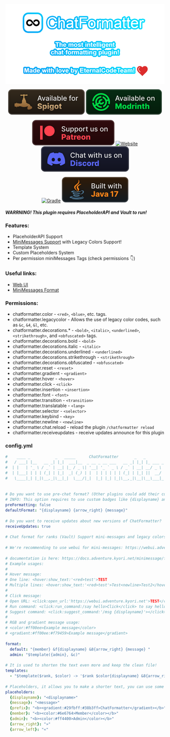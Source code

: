 <div align="center">
    
![Readme Banner](assets/img/chatformatter.png)

[![Available on Spigot](https://raw.githubusercontent.com/intergrav/devins-badges/v3/assets/cozy/supported/spigot_vector.svg)](https://www.spigotmc.org/resources/%EF%B8%8F-chatformatter-%E2%9C%94%EF%B8%8F-minimessages-%E2%9C%94%EF%B8%8F-template-system-%E2%9C%94%EF%B8%8F-placeholders-%E2%9C%94%EF%B8%8F-vault-support.102212/)
[![Available on modrinth](https://raw.githubusercontent.com/intergrav/devins-badges/68af3da1d56294934ece854c43dac9ab1b0eb3e9/assets/cozy/available/modrinth_vector.svg)](https://modrinth.com/plugin/chatformatter)

[![Patreon](https://raw.githubusercontent.com/intergrav/devins-badges/v3/assets/cozy/donate/patreon-plural_vector.svg)](https://www.patreon.com/eternalcode)
[![Website](https://raw.githubusercontent.com/intergrav/devins-badges/v3/assets/cozy/documentation/website_vector.svg)](https://eternalcode.pl/)
[![Discord](https://raw.githubusercontent.com/intergrav/devins-badges/v3/assets/cozy/social/discord-plural_vector.svg)](https://discord.gg/FQ7jmGBd6c)

[![Gradle](https://raw.githubusercontent.com/intergrav/devins-badges/v3/assets/cozy/built-with/gradle_vector.svg)](https://gradle.org/)
[![Java](https://raw.githubusercontent.com/intergrav/devins-badges/v3/assets/cozy/built-with/java17_vector.svg)](https://www.java.com/)
    
</div>

##### WARRNING! This plugin requires PlaceholderAPI and Vault to run!

### Features:
- PlaceholderAPI Support
- [MiniMessages Support](https://docs.adventure.kyori.net/minimessage/format.html) with Legacy Colors Support!
- Template System
- Custom Placeholders System
- Per permission miniMessages Tags (check permissions 👇)

### Useful links:
- [Web UI](https://webui.adventure.kyori.net)
- [MiniMessages Format](https://docs.adventure.kyori.net/minimessage/format.html) 

### Permissions:
- chatformatter.color - `<red>`, `<blue>`, etc. tags.
- chatformatter.legacycolor - Allows the use of legacy color codes, such as `&c`, `&4`, `&l`, etc.
- chatformatter.decorations.* - `<bold>`, `<italic>`, `<underlined>`, `<strikethrough>`, and `<obfuscated>` tags.
- chatformatter.decorations.bold - `<bold>`
- chatformatter.decorations.italic - `<italic>`
- chatformatter.decorations.underlined - `<underlined>`
- chatformatter.decorations.strikethrough - `<strikethrough>`
- chatformatter.decorations.obfuscated - `<obfuscated>`
- chatformatter.reset - `<reset>`
- chatformatter.gradient - `<gradient>`
- chatformatter.hover - `<hover>`
- chatformatter.click - `<click>`
- chatformatter.insertion - `<insertion>`
- chatformatter.font - `<font>`
- chatformatter.transition - `<transition>`
- chatformatter.translatable - `<lang>`
- chatformatter.selector - `<selector>`
- chatformatter.keybind - `<key>`
- chatformatter.newline - `<newline>`
- chatformatter.chat.reload - reload the plugin `/chatformatter reload`
- chatformatter.receiveupdates - receive updates announce for this plugin

### config.yml
```yaml
#    ____ _           _   _____      ChatFormatter       _   _            
#   / ___| |__   __ _| |_|  ___|__  _ __ _ __ ___   __ _| |_| |_ ___ _ __ 
#  | |   | '_ \ / _` | __| |_ / _ \| '__| '_ ` _ \ / _` | __| __/ _ \ '__|
#  | |___| | | | (_| | |_|  _| (_) | |  | | | | | | (_| | |_| ||  __/ |   
#   \____|_| |_|\__,_|\__|_|  \___/|_|  |_| |_| |_|\__,_|\__|\__\___|_|   


# Do you want to use pre-chat format? (Other plugins could add their custom prefixes etc.)
# INFO: This option requires to use custom badges like {displayname} and {message} in each message.
preFormatting: false
defaultFormat: "{displayname} {arrow_right} {message}"

# Do you want to receive updates about new versions of ChatFormatter?
receiveUpdates: true

# Chat format for ranks (Vault) Support mini-messages and legacy colors

# We're recommending to use webui for mini-messages: https://webui.adventure.kyori.net/

# documentation is here: https://docs.adventure.kyori.net/minimessage/format.html
# Example usages:
# 
# Hover message:
# One line: <hover:show_text:'<red>test'>TEST
# Multiple lines: <hover:show_text:'<red>test'>Test<newline>Test2</hover>
# 
# Click message:
# Open URL: <click:open_url:'https://webui.adventure.kyori.net'>TEST</click>
# Run command: <click:run_command:/say hello>Click</click> to say hello
# Suggest command: <click:suggest_command:'/msg {displayname}'></click>
# 
# RGB and gradient message usage: 
# <color:#ff00ee>Example message</color>
# <gradient:#ff00ee:#f79459>Example message</gradient>

format:
  default: "{member} &f{displayname} &8{arrow_right} {message} "
  admin: "$template({admin}, &c)"

# It is used to shorten the text even more and keep the clean file!
templates:
  - "$template($rank, $color) -> '$rank $color{displayname} &8{arrow_right} $color{message}'"

# Placeholders, it allows you to make a shorter text, you can use some prefixes, characters etc. 
placeholders:
  {displayname}: "<displayname>"
  {message}: "<message>"
  {prefix}: "<b><gradient:#29fbff:#38b3ff>ChatFormatter</gradient></b>"
  {member}: "<b><color:#6e6764>Member</color></b>"
  {admin}: "<b><color:#ff4400>Admin</color></b>"
  {arrow_right}: "»"
  {arrow_left}: "«"
```



